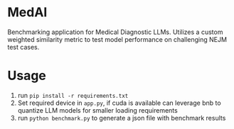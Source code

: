 # MedAI
Benchmarking application for Medical Diagnostic LLMs. Utilizes a custom weighted
similarity metric to test model performance on challenging NEJM test cases.

# Usage
1. run ```pip install -r requirements.txt```
2. Set required device in ```app.py```, if cuda is available can leverage bnb to
   quantize LLM models for smaller loading requirements
3. run ```python benchmark.py``` to generate a json file with benchmark results
